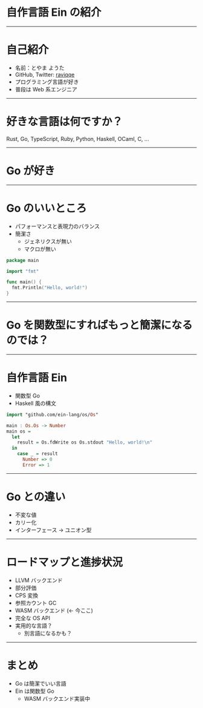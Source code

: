 # 自作言語 Ein の紹介

---

# 自己紹介

- 名前：とやま ようた
- GitHub, Twitter: [raviqqe](https://github.com/raviqqe)
- プログラミング言語が好き
- 普段は Web 系エンジニア

---

# 好きな言語は何ですか？

Rust, Go, TypeScript, Ruby, Python, Haskell, OCaml, C, ...

---

# Go が好き

---

# Go のいいところ

- パフォーマンスと表現力のバランス
- 簡潔さ
  - ジェネリクスが無い
  - マクロが無い

```go
package main

import "fmt"

func main() {
  fmt.Println("Hello, world!")
}
```

<!--
- 引き算でできた言語
-->

---

# Go を関数型にすればもっと簡潔になるのでは？

---

# 自作言語 Ein

- 関数型 Go
- Haskell 風の構文

```haskell
import "github.com/ein-lang/os/Os"

main : Os.Os -> Number
main os =
  let
    result = Os.fdWrite os Os.stdout "Hello, world!\n"
  in
    case _ = result
      Number => 0
      Error => 1
```

<!--
- ジェネリクスが無い関数型言語って他に無い
-->

---

# Go との違い

- 不変な値
- カリー化
- インターフェース -> ユニオン型

---

# ロードマップと進捗状況

- LLVM バックエンド
- 部分評価
- CPS 変換
- 参照カウント GC
- WASM バックエンド (<- 今ここ)
- 完全な OS API
- 実用的な言語？
  - 別言語になるかも？

---

# まとめ

- Go は簡潔でいい言語
- Ein は関数型 Go
  - WASM バックエンド実装中

